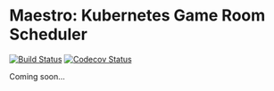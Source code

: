 Maestro: Kubernetes Game Room Scheduler
=======================================
[![Build Status](https://github.com/topfreegames/maestro/actions/workflows/test.yaml/badge.svg?branch=next)](https://github.com/topfreegames/maestro/actions/workflows/test.yaml)
[![Codecov Status](https://codecov.io/gh/topfreegames/maestro/branch/master/graph/badge.svg?token=KCN2SZDRJF)](https://codecov.io/gh/topfreegames/maestro)

Coming soon...
